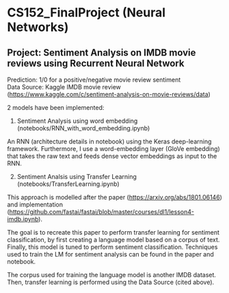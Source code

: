 # CS152_FinalProject (Neural Networks)

## Project: Sentiment Analysis on IMDB movie reviews using Recurrent Neural Network <br />

Prediction: 1/0 for a positive/negative movie review sentiment <br />
Data Source: Kaggle IMDB movie review (https://www.kaggle.com/c/sentiment-analysis-on-movie-reviews/data) <br />

2 models have been implemented:

1. Sentiment Analysis using word embedding (notebooks/RNN_with_word_embedding.ipynb)

  An RNN (architecture details in notebook) using the Keras deep-learning framework. Furthermore, I use a word-embedding layer
  (GloVe embedding) that takes the raw text and feeds dense vector embeddings as input to the RNN.
  
2. Sentiment Analsis using Transfer Learning (notebooks/TransferLearning.ipynb)
  
  This approach is modelled after the paper (https://arxiv.org/abs/1801.06146) and implementation (https://github.com/fastai/fastai/blob/master/courses/dl1/lesson4-imdb.ipynb).
  
  The goal is to recreate this paper to perform transfer learning for sentiment classification, by first creating a language model based on a corpus of text.
  Finally, this model is tuned to perform sentiment classification. Techniques used to train the LM for sentiment analysis can be found in the paper and notebook.
  
  The corpus used for training the language model is another IMDB dataset. Then, transfer learning is performed using the Data Source (cited above).
